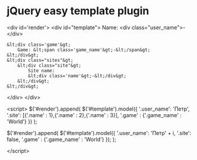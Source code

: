 <h1> jQuery easy template plugin </h1>

&lt;div id='render'&gt;
  &lt;div id="template"&gt;
  	Name: &lt;div class="user_name"&gt;-&lt;/div&gt;
  	
  	&lt;div class='game'&gt;
  		Game: &lt;span class='game_name'&gt;-&lt;/span&gt;
  	&lt;/div&gt;
  	&lt;div class="sites"&gt;
  		&lt;div class="site"&gt;
  			Site name:
  			&lt;div class='name'&gt;-&lt;/div&gt;
  		&lt;/div&gt;
  	&lt;/div&gt;
  &lt;/div&gt;
&lt;/div&gt;

&lt;script&gt;
$('#render').append(
	$('#template').model({
		'.user_name': 'Петр',
		'.site': [{'.name' : 1},{'.name' : 2},{'.name' : 3}],
		'.game' : {'.game_name' : 'World'}
	})
);
	
$('#render').append(
	$('#template').model({
		'.user_name': 'Петр' + i,
		'.site': false,
		'.game' : {'.game_name' : 'World'}
	});
);

&lt;/script&gt;
